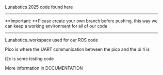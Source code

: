 Lunabotics 2025 code found here

---------

**Important: **Please create your own branch before pushing, this way we can keep a working environment for all of our code

--------

Lunabotics_workspace used for our ROS code

Pico is where the UART communication between the pico and the pi 4 is

i2c is some testing code

More information in DOCUMENTATION
